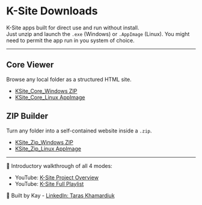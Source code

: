 # K-Site Downloads

K-Site apps built for direct use and run without install.  
Just unzip and launch the `.exe` (Windows) or `.AppImage` (Linux). 
You might need to permit the app run in you system of choice.

---

## Core Viewer  
Browse any local folder as a structured HTML site.

- [KSite_Core_Windows ZIP](KSite_CoreBuilder_Windows.zip)  
- [KSite_Core_Linux AppImage](KSite_CoreBuilder.AppImage)  

## ZIP Builder  
Turn any folder into a self-contained website inside a `.zip`.

- [KSite_Zip_Windows ZIP](KSite_ZipBuilder_Windows.zip)  
- [KSite_Zip_Linux AppImage](KSite_ZipBuilder.AppImage)

---

🎥 Introductory walkthrough of all 4 modes:  
- YouTube: [K-Site Project Overview](https://youtu.be/Ff_-9Zq4IJY)  
- YouTube: [K-Site Full Playlist](https://www.youtube.com/playlist?list=PLfhiL_52uLtW0uBeXyhtqSPhsqXGF-X_O)

📎 Built by Kay - [LinkedIn: Taras Khamardiuk](https://linkedin.com/in/taras-khamardiuk)
